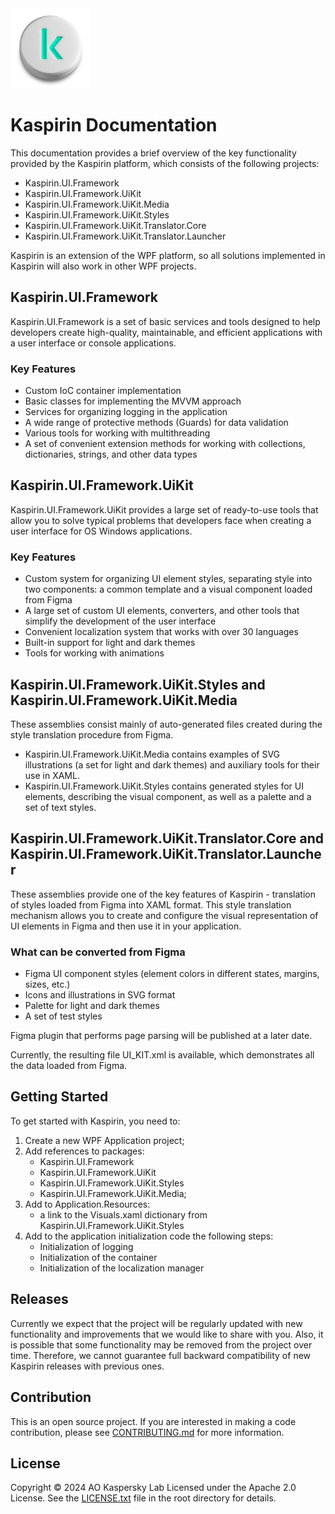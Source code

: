  <img src="docs/logo.png" alt="Kaspirin"/>
 
 # Kaspirin Documentation

This documentation provides a brief overview of the key functionality provided by the Kaspirin platform, which consists of the following projects:

* Kaspirin.UI.Framework
* Kaspirin.UI.Framework.UiKit
* Kaspirin.UI.Framework.UiKit.Media
* Kaspirin.UI.Framework.UiKit.Styles
* Kaspirin.UI.Framework.UiKit.Translator.Core
* Kaspirin.UI.Framework.UiKit.Translator.Launcher

Kaspirin is an extension of the WPF platform, so all solutions implemented in Kaspirin will also work in other WPF projects.

## Kaspirin.UI.Framework

Kaspirin.UI.Framework is a set of basic services and tools designed to help developers create high-quality, maintainable, and efficient applications with a user interface or console applications.

### Key Features
* Custom IoC container implementation
* Basic classes for implementing the MVVM approach
* Services for organizing logging in the application
* A wide range of protective methods (Guards) for data validation
* Various tools for working with multithreading
* A set of convenient extension methods for working with collections, dictionaries, strings, and other data types

## Kaspirin.UI.Framework.UiKit

Kaspirin.UI.Framework.UiKit provides a large set of ready-to-use tools that allow you to solve typical problems that developers face when creating a user interface for OS Windows applications.

### Key Features

* Custom system for organizing UI element styles, separating style into two components: a common template and a visual component loaded from Figma
* A large set of custom UI elements, converters, and other tools that simplify the development of the user interface
* Convenient localization system that works with over 30 languages
* Built-in support for light and dark themes
* Tools for working with animations

## Kaspirin.UI.Framework.UiKit.Styles and Kaspirin.UI.Framework.UiKit.Media

These assemblies consist mainly of auto-generated files created during the style translation procedure from Figma.

* Kaspirin.UI.Framework.UiKit.Media contains examples of SVG illustrations (a set for light and dark themes) and auxiliary tools for their use in XAML.
* Kaspirin.UI.Framework.UiKit.Styles contains generated styles for UI elements, describing the visual component, as well as a palette and a set of text styles.

## Kaspirin.UI.Framework.UiKit.Translator.Core and Kaspirin.UI.Framework.UiKit.Translator.Launcher

These assemblies provide one of the key features of Kaspirin - translation of styles loaded from Figma into XAML format. This style translation mechanism allows you to create and configure the visual representation of UI elements in Figma and then use it in your application.

### What can be converted from Figma

* Figma UI component styles (element colors in different states, margins, sizes, etc.)
* Icons and illustrations in SVG format
* Palette for light and dark themes
* A set of test styles

Figma plugin that performs page parsing will be published at a later date.

Currently, the resulting file UI_KIT.xml is available, which demonstrates all the data loaded from Figma.

## Getting Started

To get started with Kaspirin, you need to:

1. Create a new WPF Application project;
2. Add references to packages:
    * Kaspirin.UI.Framework
    * Kaspirin.UI.Framework.UiKit
    * Kaspirin.UI.Framework.UiKit.Styles
    * Kaspirin.UI.Framework.UiKit.Media;
3. Add to Application.Resources:
    * a link to the Visuals.xaml dictionary from Kaspirin.UI.Framework.UiKit.Styles
4. Add to the application initialization code the following steps:
    * Initialization of logging
    * Initialization of the container
    * Initialization of the localization manager

## Releases

Currently we expect that the project will be regularly updated with new functionality and improvements that we would like to share with you. Also, it is possible that some functionality may be removed from the project over time. Therefore, we cannot guarantee full backward compatibility of new Kaspirin releases with previous ones.

## Contribution

This is an open source project. If you are interested in making a code contribution, please see [CONTRIBUTING.md](CONTRIBUTING.md) for more information.

## License

Copyright © 2024 AO Kaspersky Lab
Licensed under the Apache 2.0 License. See the [LICENSE.txt](LICENSE.txt) file in the root directory for details.